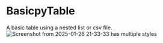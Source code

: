 # BasicpyTable
A basic table using a nested list or csv file.
![Screenshot from 2025-01-26 21-33-33](https://github.com/user-attachments/assets/3b0e0452-9da6-47ee-8ac6-409cd8670015)
has multiple styles
